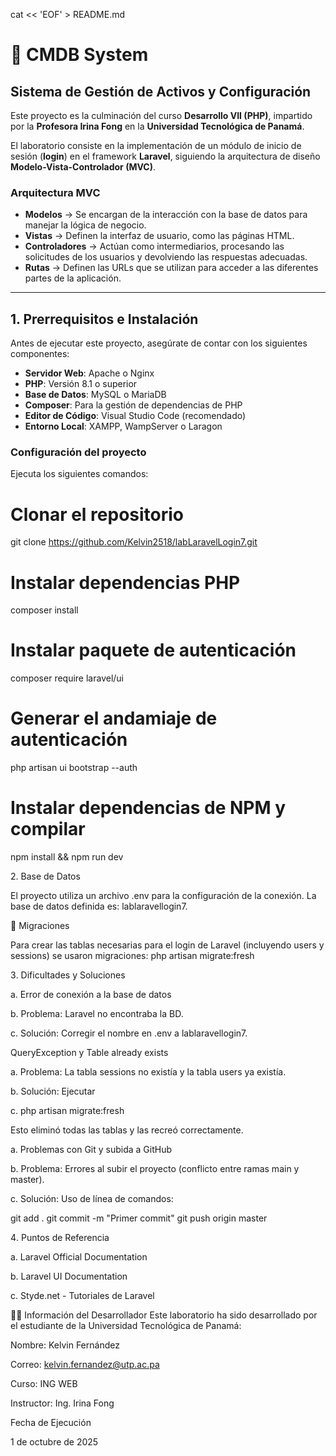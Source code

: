 cat << 'EOF' > README.md
# 📌 CMDB System  
## Sistema de Gestión de Activos y Configuración  

Este proyecto es la culminación del curso **Desarrollo VII (PHP)**, impartido por la **Profesora Irina Fong** en la **Universidad Tecnológica de Panamá**.  

El laboratorio consiste en la implementación de un módulo de inicio de sesión (**login**) en el framework **Laravel**, siguiendo la arquitectura de diseño **Modelo-Vista-Controlador (MVC)**.  

###  Arquitectura MVC
- **Modelos** → Se encargan de la interacción con la base de datos para manejar la lógica de negocio.  
- **Vistas** → Definen la interfaz de usuario, como las páginas HTML.  
- **Controladores** → Actúan como intermediarios, procesando las solicitudes de los usuarios y devolviendo las respuestas adecuadas.  
- **Rutas** → Definen las URLs que se utilizan para acceder a las diferentes partes de la aplicación.  

---

## 1️. Prerrequisitos e Instalación  

Antes de ejecutar este proyecto, asegúrate de contar con los siguientes componentes:  

- **Servidor Web**: Apache o Nginx  
- **PHP**: Versión 8.1 o superior  
- **Base de Datos**: MySQL o MariaDB  
- **Composer**: Para la gestión de dependencias de PHP  
- **Editor de Código**: Visual Studio Code (recomendado)  
- **Entorno Local**: XAMPP, WampServer o Laragon  

###  Configuración del proyecto  
Ejecuta los siguientes comandos:  

# Clonar el repositorio
git clone https://github.com/Kelvin2518/labLaravelLogin7.git

# Instalar dependencias PHP
composer install

# Instalar paquete de autenticación
composer require laravel/ui 

# Generar el andamiaje de autenticación
php artisan ui bootstrap --auth 

# Instalar dependencias de NPM y compilar
npm install && npm run dev

2️. Base de Datos

El proyecto utiliza un archivo .env para la configuración de la conexión.
La base de datos definida es: lablaravellogin7.

📂 Migraciones

Para crear las tablas necesarias para el login de Laravel (incluyendo users y sessions) se usaron migraciones:
php artisan migrate:fresh

3️. Dificultades y Soluciones

a. Error de conexión a la base de datos

b. Problema: Laravel no encontraba la BD.

c. Solución: Corregir el nombre en .env a lablaravellogin7.

QueryException y Table already exists


a. Problema: La tabla sessions no existía y la tabla users ya existía.

b. Solución: Ejecutar

c. php artisan migrate:fresh


Esto eliminó todas las tablas y las recreó correctamente.


a. Problemas con Git y subida a GitHub

b. Problema: Errores al subir el proyecto (conflicto entre ramas main y master).

c. Solución: Uso de línea de comandos:

git add .
git commit -m "Primer commit"
git push origin master

4️. Puntos de Referencia


a. Laravel Official Documentation

b. Laravel UI Documentation

c. Styde.net - Tutoriales de Laravel


👨‍💻 Información del Desarrollador
Este laboratorio ha sido desarrollado por el estudiante de la Universidad Tecnológica de Panamá:


Nombre: Kelvin Fernández

Correo: kelvin.fernandez@utp.ac.pa

Curso: ING WEB

Instructor: Ing. Irina Fong

Fecha de Ejecución

1 de octubre de 2025
